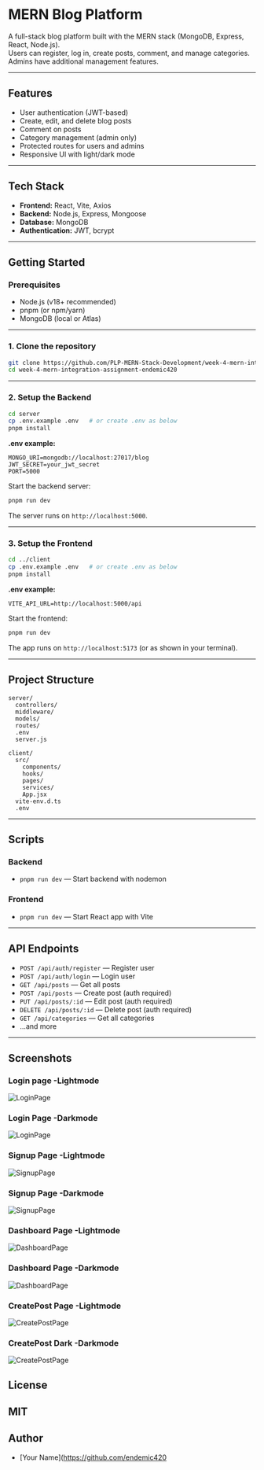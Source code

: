 # MERN Blog Platform

A full-stack blog platform built with the MERN stack (MongoDB, Express, React, Node.js).  
Users can register, log in, create posts, comment, and manage categories. Admins have additional management features.

---

## Features

- User authentication (JWT-based)
- Create, edit, and delete blog posts
- Comment on posts
- Category management (admin only)
- Protected routes for users and admins
- Responsive UI with light/dark mode

---

## Tech Stack

- **Frontend:** React, Vite, Axios
- **Backend:** Node.js, Express, Mongoose
- **Database:** MongoDB
- **Authentication:** JWT, bcrypt

---

## Getting Started

### Prerequisites

- Node.js (v18+ recommended)
- pnpm (or npm/yarn)
- MongoDB (local or Atlas)

---

### 1. Clone the repository

```sh
git clone https://github.com/PLP-MERN-Stack-Development/week-4-mern-integration-assignment-endemic420.git
cd week-4-mern-integration-assignment-endemic420
```

---

### 2. Setup the Backend

```sh
cd server
cp .env.example .env   # or create .env as below
pnpm install
```

**.env example:**
```
MONGO_URI=mongodb://localhost:27017/blog
JWT_SECRET=your_jwt_secret
PORT=5000
```

Start the backend server:
```sh
pnpm run dev
```
The server runs on `http://localhost:5000`.

---

### 3. Setup the Frontend

```sh
cd ../client
cp .env.example .env   # or create .env as below
pnpm install
```

**.env example:**
```
VITE_API_URL=http://localhost:5000/api
```

Start the frontend:
```sh
pnpm run dev
```
The app runs on `http://localhost:5173` (or as shown in your terminal).

---

## Project Structure

```
server/
  controllers/
  middleware/
  models/
  routes/
  .env
  server.js

client/
  src/
    components/
    hooks/
    pages/
    services/
    App.jsx
  vite-env.d.ts
  .env
```

---

## Scripts

### Backend

- `pnpm run dev` — Start backend with nodemon

### Frontend

- `pnpm run dev` — Start React app with Vite

---

## API Endpoints

- `POST /api/auth/register` — Register user
- `POST /api/auth/login` — Login user
- `GET /api/posts` — Get all posts
- `POST /api/posts` — Create post (auth required)
- `PUT /api/posts/:id` — Edit post (auth required)
- `DELETE /api/posts/:id` — Delete post (auth required)
- `GET /api/categories` — Get all categories
- ...and more

---

## Screenshots

### Login page -Lightmode
![LoginPage](screenshots/Login_Light.png)

### Login Page -Darkmode
![LoginPage](screenshots/login.png)

### Signup Page -Lightmode
![SignupPage](screenshots/Signup_Light.png)

### Signup Page -Darkmode
![SignupPage](screenshots/signup.png)

### Dashboard Page -Lightmode
![DashboardPage](screenshots/dashboard_Light.png)

### Dashboard Page -Darkmode
![DashboardPage](screenshots/Dashboard_Dark.png)

### CreatePost Page -Lightmode
![CreatePostPage](screenshots/CreatePost_Light.png)

### CreatePost Dark -Darkmode
![CreatePostPage](screenshots/CreatePost_Dark.png)



## License

MIT
---

## Author

- [Your Name](https://github.com/endemic420